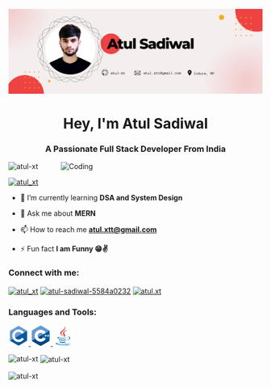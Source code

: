 ![MasterHead](https://github.com/atul-xt/atul-xt/blob/main/Background.png)
<h1 align="center">Hey, I'm Atul Sadiwal</h1>
<h3 align="center">A Passionate Full Stack Developer From India</h3>
<img align="right" alt="Coding" width="400" src="https://camo.githubusercontent.com/cae12fddd9d6982901d82580bdf321d81fb299141098ca1c2d4891870827bf17/68747470733a2f2f6d69726f2e6d656469756d2e636f6d2f6d61782f313336302f302a37513379765349765f7430696f4a2d5a2e676966">

<p align="left"> <img src="https://komarev.com/ghpvc/?username=atul-xt&label=Profile%20views&color=0e75b6&style=flat" alt="atul-xt" /> </p>

<p align="left"> <a href="https://twitter.com/atul_xt" target="blank"><img src="https://img.shields.io/twitter/follow/atul_xt?logo=twitter&style=for-the-badge" alt="atul_xt" /></a> </p>

- 🌱 I’m currently learning **DSA and System Design**

- 💬 Ask me about **MERN**

- 📫 How to reach me **atul.xtt@gmail.com**

- ⚡ Fun fact **I am Funny 😁✌️**

<h3 align="left">Connect with me:</h3>
<p align="left">
<a href="https://twitter.com/atul_xt" target="blank"><img align="center" src="https://raw.githubusercontent.com/rahuldkjain/github-profile-readme-generator/master/src/images/icons/Social/twitter.svg" alt="atul_xt" height="30" width="40" /></a>
<a href="https://linkedin.com/in/atul-sadiwal-5584a0232" target="blank"><img align="center" src="https://raw.githubusercontent.com/rahuldkjain/github-profile-readme-generator/master/src/images/icons/Social/linked-in-alt.svg" alt="atul-sadiwal-5584a0232" height="30" width="40" /></a>
<a href="https://instagram.com/atul.xt" target="blank"><img align="center" src="https://raw.githubusercontent.com/rahuldkjain/github-profile-readme-generator/master/src/images/icons/Social/instagram.svg" alt="atul.xt" height="30" width="40" /></a>
</p>

<h3 align="left">Languages and Tools:</h3>
<p align="left"> <a href="https://www.cprogramming.com/" target="_blank" rel="noreferrer"> <img src="https://raw.githubusercontent.com/devicons/devicon/master/icons/c/c-original.svg" alt="c" width="40" height="40"/> </a> <a href="https://www.w3schools.com/cpp/" target="_blank" rel="noreferrer"> <img src="https://raw.githubusercontent.com/devicons/devicon/master/icons/cplusplus/cplusplus-original.svg" alt="cplusplus" width="40" height="40"/> </a> <a href="https://www.java.com" target="_blank" rel="noreferrer"> <img src="https://raw.githubusercontent.com/devicons/devicon/master/icons/java/java-original.svg" alt="java" width="40" height="40"/> </a> </p>

<p><img align="left" src="https://github-readme-stats.vercel.app/api/top-langs?username=atul-xt&show_icons=true&locale=en&layout=compact" alt="atul-xt" /></p>

<p>&nbsp;<img align="center" src="https://github-readme-stats.vercel.app/api?username=atul-xt&show_icons=true&locale=en" alt="atul-xt" /></p>

<p><img align="center" src="https://github-readme-streak-stats.herokuapp.com/?user=atul-xt&" alt="atul-xt" /></p>
